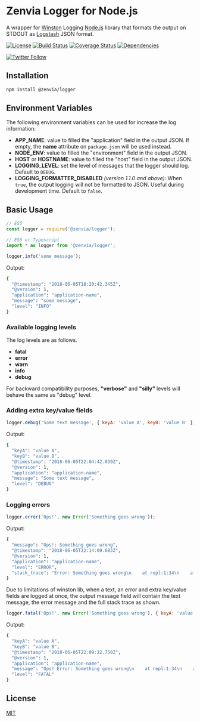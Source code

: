 # Zenvia Logger for Node.js

A wrapper for [Winston](https://github.com/winstonjs/winston) Logging [Node.js](https://nodejs.org/) library that formats the output on STDOUT as [Logstash](https://www.elastic.co/logstash) JSON format.

[![License](https://img.shields.io/github/license/zenvia/zenvia-logger-node.svg)](LICENSE.md)
[![Build Status](https://travis-ci.com/zenvia/zenvia-logger-node.svg?branch=master)](https://travis-ci.com/zenvia/zenvia-logger-node)
[![Coverage Status](https://coveralls.io/repos/github/zenvia/zenvia-logger-node/badge.svg?branch=master)](https://coveralls.io/github/zenvia/zenvia-logger-node?branch=master)
[![Dependencies](https://img.shields.io/david/zenvia/zenvia-logger-node.svg)](https://david-dm.org/zenvia/zenvia-logger-node)

[![Twitter Follow](https://img.shields.io/twitter/follow/ZENVIA_.svg?style=social)](https://twitter.com/intent/follow?screen_name=ZENVIA_)



## Installation

```bash
npm install @zenvia/logger
```



## Environment Variables

The following environment variables can be used for increase the log information:

- **APP_NAME**: value to filled the "application" field in the output JSON. If empty, the **name** attribute on `package.json` will be used instead.
- **NODE_ENV**: value to filled the "environment" field in the output JSON.
- **HOST** or **HOSTNAME**: value to filled the "host" field in the output JSON.
- **LOGGING_LEVEL**: set the level of messages that the logger should log. Default to `DEBUG`.
- **LOGGING_FORMATTER_DISABLED** *(version 1.1.0 and above)*: When `true`, the output logging will not be formatted to JSON. Useful during development time. Default to `false`.



## Basic Usage

```js
// ES5
const logger = require('@zenvia/logger');

// ES6 or Typescript
import * as logger from '@zenvia/logger';

logger.info('some message');
```

Output:

```bash
{
  "@timestamp": "2018-06-05T18:20:42.345Z",
  "@version": 1,
  "application": "application-name",
  "message": "some message",
  "level": "INFO"
}
```

### Available logging levels

The log levels are as follows.

- **fatal**
- **error**
- **warn**
- **info**
- **debug**

For backward compatibility purposes, **"verbose"** and **"silly"** levels will behave the same as "debug" level.



### Adding extra key/value fields

```js
logger.debug('Some text message', { keyA: 'value A', keyB: 'value B' });
```

Output:

```bash
{
  "keyA": "value A",
  "keyB": "value B",
  "@timestamp": "2018-06-05T22:04:42.039Z",
  "@version": 1,
  "application": "application-name",
  "message": "Some text message",
  "level": "DEBUG"
}
```

### Logging errors

```js
logger.error('Ops!', new Error('Something goes wrong'));
```

Output:

```bash
{
  "message": "Ops!: Something goes wrong",
  "@timestamp": "2018-06-05T22:14:09.683Z",
  "@version": 1,
  "application": "application-name",
  "level": "ERROR",
  "stack_trace": "Error: Something goes wrong\n    at repl:1:34\n    at Script.runInThisContext (vm.js:91:20)\n    at REPLServer.defaultEval (repl.js:317:29)\n    at bound (domain.js:396:14)\n    at REPLServer.runBound [as eval] (domain.js:409:12)\n    at REPLServer.onLine (repl.js:615:10)\n    at REPLServer.emit (events.js:187:15)\n    at REPLServer.EventEmitter.emit (domain.js:442:20)\n    at REPLServer.Interface._onLine (readline.js:290:10)\n    at REPLServer.Interface._line (readline.js:638:8)"
}
```

Due to limitations of winston lib, when a text, an error and extra key/value fields are logged at once, the output message field will contain the text message, the error message and the full stack trace as shown.

```js
logger.fatal('Ops!', new Error('Something goes wrong'), { keyA: 'value A', keyB: 'value B' });
```

Output:

```bash
{
  "keyA": "value A",
  "keyB": "value B",
  "@timestamp": "2018-06-05T22:09:22.750Z",
  "@version": 1,
  "application": "application-name",
  "message": "Ops! Error: Something goes wrong\n    at repl:1:34\n    at Script.runInThisContext (vm.js:91:20)\n    at REPLServer.defaultEval (repl.js:317:29)\n    at bound (domain.js:396:14)\n    at REPLServer.runBound [as eval] (domain.js:409:12)\n    at REPLServer.onLine (repl.js:615:10)\n    at REPLServer.emit (events.js:187:15)\n    at REPLServer.EventEmitter.emit (domain.js:442:20)\n    at REPLServer.Interface._onLine (readline.js:290:10)\n    at REPLServer.Interface._line (readline.js:638:8)",
  "level": "FATAL"
}
```



## License

[MIT](LICENSE.md)

